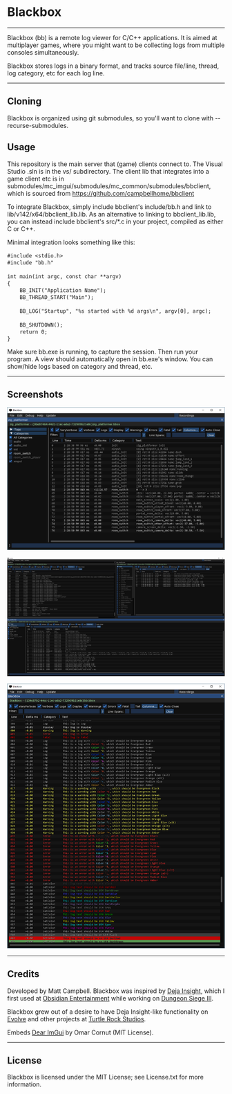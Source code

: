# Blackbox

---

Blackbox (bb) is a remote log viewer for C/C++ applications.  It is aimed at multiplayer games, where you might want to be collecting logs from multiple consoles simultaneously.

Blackbox stores logs in a binary format, and tracks source file/line, thread, log category, etc for each log line.

---

Cloning
------
Blackbox is organized using git submodules, so you'll want to clone with --recurse-submodules.

Usage
-----
This repository is the main server that (game) clients connect to.  The Visual Studio .sln is in the vs/ subdirectory.  The client lib that integrates into a game client etc is in submodules/mc_imgui/submodules/mc_common/submodules/bbclient, which is sourced from https://github.com/campbellhome/bbclient

To integrate Blackbox, simply include bbclient's include/bb.h and link to lib/v142/x64/bbclient_lib.lib.  As an alternative to linking to bbclient_lib.lib, you can instead include bbclient's src/*.c in your project, compiled as either C or C++.

Minimal integration looks something like this:

```
#include <stdio.h>
#include "bb.h"

int main(int argc, const char **argv)
{
	BB_INIT("Application Name");
	BB_THREAD_START("Main");

	BB_LOG("Startup", "%s started with %d args\n", argv[0], argc);

	BB_SHUTDOWN();
	return 0;
}
```

Make sure bb.exe is running, to capture the session.  Then run your program.  A view should automatically open in bb.exe's window.  You can show/hide logs based on category and thread, etc.

---

Screenshots
----------

![Main window with a single log view](https://github.com/campbellhome/bbserver_docs/blob/main/screenshots/single_view.png)

![Main window with tiled log views](https://github.com/campbellhome/bbserver_docs/blob/main/screenshots/tiled_views.png)

![Colored logs](https://github.com/campbellhome/bbserver_docs/blob/main/screenshots/colors.png)

---

Credits
-------
Developed by Matt Campbell.  Blackbox was inspired by [Deja Insight](http://www.dejatools.com/dejainsight), which I first used at [Obsidian Entertainment](https://www.obsidian.net/) while working on [Dungeon Siege III](https://en.wikipedia.org/wiki/Dungeon_Siege_III).

Blackbox grew out of a desire to have Deja Insight-like functionality on [Evolve](https://en.wikipedia.org/wiki/Evolve_(video_game)) and other projects at [Turtle Rock Studios](https://www.turtlerockstudios.com/).

Embeds [Dear ImGui](https://github.com/ocornut/imgui) by Omar Cornut (MIT License).

---

License
-------
Blackbox is licensed under the MIT License; see License.txt for more information.

